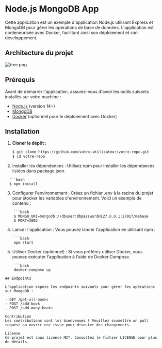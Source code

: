 # Node.js MongoDB App

Cette application est un exemple d'application Node.js utilisant Express et MongoDB pour gérer les opérations de base de données. L'application est conteneurisée avec Docker, facilitant ainsi son déploiement et son développement.

## Architecture du projet

![tree.png]('./imgs/tree.png')


## Prérequis

Avant de démarrer l'application, assurez-vous d'avoir les outils suivants installés sur votre machine :

- [Node.js](https://nodejs.org/) (version 14+)
- [MongoDB](https://www.mongodb.com/)
- [Docker](https://www.docker.com/) (optionnel pour le déploiement avec Docker)

## Installation

1. **Cloner le dépôt :**
   ```bash
   $ git clone https://github.com/votre-utilisateur/votre-repo.git
   $ cd votre-repo


2. Installer les dépendances : Utilisez npm pour installer les dépendances listées dans package.json.

```plaintext
  ```bash
  $ npm install
```

3. Configurer l'environnement : Créez un fichier .env à la racine du projet pour stocker les variables d'environnement. Voici un exemple de contenu :

```plaintext
    ```bash
    $ MONGO_URI=mongodb://dbuser:dbpassword@127.0.0.1:27017/mabase
    $ PORT=3002

```

4. Lancer l'application : Vous pouvez lancer l'application en utilisant npm :

```plaintext
    ```bash
    npm start
```

5. Utiliser Docker (optionnel) : Si vous préférez utiliser Docker, vous pouvez exécuter l'application à l'aide de Docker Compose.

```plaintext
    ```bash
    docker-compose up
```

```plaintext
## Endpoints

L'application expose les endpoints suivants pour gérer les opérations sur MongoDB :

- GET /get-all-books
- POST /add-book
- POST /add-many-books
```

```plaintext
Contribution
Les contributions sont les bienvenues ! Veuillez soumettre un pull request ou ouvrir une issue pour discuter des changements.

License
Ce projet est sous licence MIT. Consultez le fichier LICENSE pour plus de détails.

```
